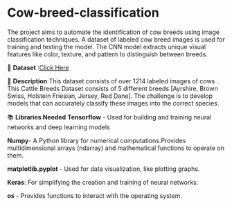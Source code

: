 # Cow-breed-classification
The project aims to automate the identification of cow breeds using image classification techniques.  A dataset of labeled cow breed images is used for training and testing the model.  The CNN model extracts unique visual features like color, texture, and pattern to distinguish between breeds.

🧵 **Dataset**  :[Click Here](kagglehub.dataset_download("anandkumarsahu09/cattle-breeds-dataset"))

🧾 **Description**
This dataset consists of over 1214 labeled images of cows . This Cattle Breeds Dataset consists of 5 different breeds [Ayrshire, Brown Swiss, Holstein Friesian, Jersey, Red Dane]. The challenge is to develop models that can accurately classify these images into the correct species.

📚 **Libraries Needed**
**Tensorflow** - Used for building and training neural networks and deep learning models

**Numpy**- A Python library for numerical computations.Provides multidimensional arrays (ndarray) and mathematical functions to operate on them.

**matplotlib.pyplot** - Used for data visualization, like plotting graphs.

**Keras**: For simplifying the creation and training of neural networks.

**os** - Provides functions to interact with the operating system.
